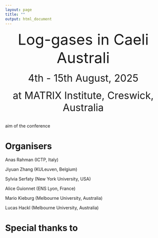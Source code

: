 ```yaml
---
layout: page
title: ""
output: html_document
---
```


<center> <font size="8"> Log-gases in Caeli Australi </font> </center> <br />

<center> <font size="6"> 4th - 15th August, 2025 </font> </center> <br />

<center> <font size="6"> at MATRIX Institute, Creswick, Australia </font> </center> <br />

aim of the conference

# Organisers

<p>Anas Rahman (ICTP, Italy) <br></p>

<p>Jiyuan Zhang (KULeuven, Belgium) <br></p>

<p>Sylvia Serfaty (New York University, USA) <br></p>

<p>Alice Guionnet (ENS Lyon, France) <br></p>

<p>Mario Kieburg (Melbourne University, Australia) <br></p>

<p>Lucas Hackl (Melbourne University, Australia) <br></p>

# Special thanks to
